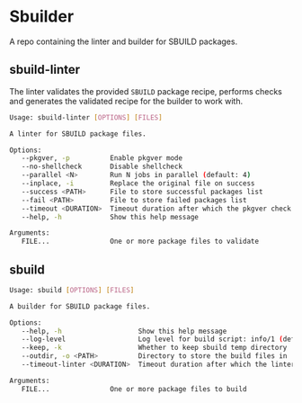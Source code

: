 # Sbuilder

A repo containing the linter and builder for SBUILD packages.

## sbuild-linter

The linter validates the provided `SBUILD` package recipe, performs checks and generates the validated recipe for the builder to work with.

```sh
Usage: sbuild-linter [OPTIONS] [FILES]

A linter for SBUILD package files.

Options:
   --pkgver, -p          Enable pkgver mode
   --no-shellcheck       Disable shellcheck
   --parallel <N>        Run N jobs in parallel (default: 4)
   --inplace, -i         Replace the original file on success
   --success <PATH>      File to store successful packages list
   --fail <PATH>         File to store failed packages list
   --timeout <DURATION>  Timeout duration after which the pkgver check exits
   --help, -h            Show this help message

Arguments:
   FILE...               One or more package files to validate
```

## sbuild

```sh
Usage: sbuild [OPTIONS] [FILES]

A builder for SBUILD package files.

Options:
   --help, -h                   Show this help message
   --log-level                  Log level for build script: info/1 (default), verbose/2, debug/3
   --keep, -k                   Whether to keep sbuild temp directory
   --outdir, -o <PATH>          Directory to store the build files in
   --timeout-linter <DURATION>  Timeout duration after which the linter exists

Arguments:
   FILE...               One or more package files to build
```
